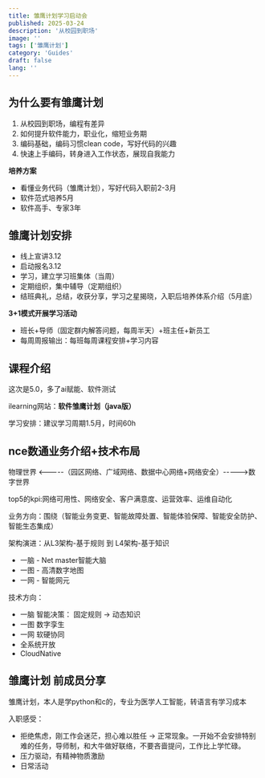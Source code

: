 ```yaml
---
title: 雏鹰计划学习启动会
published: 2025-03-24
description: '从校园到职场'
image: ''
tags: ['雏鹰计划']
category: 'Guides'
draft: false 
lang: ''
---
```


## 为什么要有雏鹰计划

1. 从校园到职场，编程有差异
2. 如何提升软件能力，职业化，缩短业务期
3. 编码基础，编码习惯clean code，写好代码的兴趣
4. 快速上手编码，转身进入工作状态，展现自我能力

**培养方案**

- 看懂业务代码（雏鹰计划），写好代码入职前2-3月
- 软件范式培养5月
- 软件高手、专家3年

## 雏鹰计划安排

- 线上宣讲3.12
- 启动报名3.12
- 学习，建立学习班集体（当周）
- 定期组织，集中辅导（定期组织）
- 结班典礼，总结，收获分享，学习之星揭晓，入职后培养体系介绍（5月底）

**3+1模式开展学习活动**

- 班长+导师（固定群内解答问题，每周半天）+班主任+新员工
- 每周周报输出：每班每周课程安排+学习内容

## 课程介绍

这次是5.0，多了ai赋能、软件测试

ilearning网站：**软件雏鹰计划（java版）**

学习安排：建议学习周期1.5月，时间60h

## nce数通业务介绍+技术布局

物理世界 <-----（园区网络、广域网络、数据中心网络+网络安全）----->数字世界

top5的kpi:网络可用性、网络安全、客户满意度、运营效率、运维自动化

业务方向：围绕（智能业务变更、智能故障处置、智能体验保障、智能安全防护、智能生态集成）

架构演进：从L3架构-基于规则  到  L4架构-基于知识

- 一脑 - Net master智能大脑
- 一图 - 高清数字地图
- 一网 - 智能网元

技术方向：

- 一脑 智能决策： 固定规则 -> 动态知识
- 一图 数字孪生
- 一网 软硬协同
- 全系统开放
- CloudNative

## 雏鹰计划 前成员分享

雏鹰计划，本人是学python和c的，专业为医学人工智能，转语言有学习成本

入职感受：

- 拒绝焦虑，刚工作会迷茫，担心难以胜任 -> 正常现象。一开始不会安排特别难的任务，导师制，和大牛做好联络，不要吝啬提问，工作比上学忙碌。
- 压力驱动，有精神物质激励
- 日常活动
